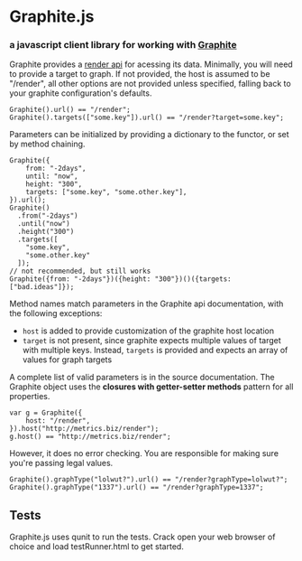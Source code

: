 # Graphite.js
### a javascript client library for working with [Graphite](http://graphite.wikidot.com/)

Graphite provides a
[render api](http://graphite.readthedocs.org/en/latest/render_api.html)
for acessing its data. Minimally, you will need to provide a target to graph.
If not provided, the host is assumed to be "/render", all other options are not
provided unless specified, falling back to your graphite configuration's
defaults.

    Graphite().url() == "/render";
    Graphite().targets(["some.key"]).url() == "/render?target=some.key";

Parameters can be initialized by providing a dictionary to the functor, or
set by method chaining.

    Graphite({
        from: "-2days",
        until: "now",
        height: "300",
        targets: ["some.key", "some.other.key"],
    }).url();
    Graphite()
      .from("-2days")
      .until("now")
      .height("300")
      .targets([
        "some.key",
        "some.other.key"
      ]);
    // not recommended, but still works
    Graphite({from: "-2days"})({height: "300"})()({targets:["bad.ideas"]});

Method names match parameters in the Graphite api documentation, with the
following exceptions:

* `host` is added to provide customization of the graphite host location
* `target` is not present, since graphite expects multiple values of target
      with multiple keys. Instead, `targets` is provided and expects an array
      of values for graph targets

A complete list of valid parameters is in the source documentation. The
Graphite object uses the **closures with getter-setter methods** pattern for
all properties.

    var g = Graphite({
        host: "/render",
    }).host("http://metrics.biz/render");
    g.host() == "http://metrics.biz/render";

However, it does no error checking. You are responsible for making sure you're
passing legal values.

    Graphite().graphType("lolwut?").url() == "/render?graphType=lolwut?";
    Graphite().graphType("1337").url() == "/render?graphType=1337";

## Tests

Graphite.js uses qunit to run the tests. Crack open your web browser of choice
and load testRunner.html to get started.
